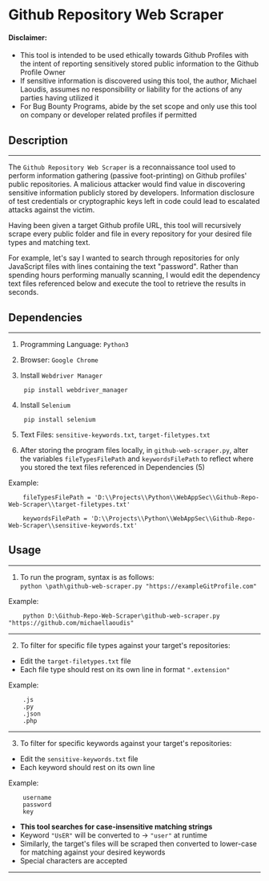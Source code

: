 # Github Repository Web Scraper

#### **Disclaimer**:
- This tool is intended to be used ethically towards Github Profiles with the intent of reporting sensitively stored public information to the Github Profile Owner
- If sensitive information is discovered using this tool, the author, Michael Laoudis, assumes no responsibility or liability for the actions of any parties having utilized it
- For Bug Bounty Programs, abide by the set scope and only use this tool on company or developer related profiles if permitted

## Description
<hr>

The `Github Repository Web Scraper` is a reconnaissance tool used to perform information gathering (passive foot-printing) on Github profiles' public repositories. A malicious attacker would find value in discovering sensitive information publicly stored by developers. Information disclosure of test credentials or cryptographic keys left in code could lead to escalated attacks against the victim.

Having been given a target Github profile URL, this tool will recursively scrape every public folder and file in every repository for your desired file types and matching text. 

For example, let's say I wanted to search through repositories for only JavaScript files with lines containing the text "password". Rather than spending hours performing manually scanning, I would edit the dependency text files referenced below and execute the tool to retrieve the results in seconds.

## Dependencies
<hr>

1. Programming Language: `Python3`
2. Browser: `Google Chrome`

3. Install `Webdriver Manager`

        pip install webdriver_manager

4. Install `Selenium` 

        pip install selenium

5. Text Files: `sensitive-keywords.txt`, `target-filetypes.txt`
6. After storing the program files locally, in `github-web-scraper.py`, alter the variables `fileTypesFilePath` and `keywordsFilePath` to reflect where you stored the text files referenced in Dependencies (5)


Example:


        fileTypesFilePath = 'D:\\Projects\\Python\\WebAppSec\\Github-Repo-Web-Scraper\\target-filetypes.txt'

        keywordsFilePath = 'D:\\Projects\\Python\\WebAppSec\\Github-Repo-Web-Scraper\\sensitive-keywords.txt'

## Usage
<hr>

1. To run the program, syntax is as follows:  
`python \path\github-web-scraper.py "https://exampleGitProfile.com"`


Example:

        python D:\Github-Repo-Web-Scraper\github-web-scraper.py "https://github.com/michaellaoudis"

<hr>

2. To filter for specific file types against your target's repositories:
- Edit the `target-filetypes.txt` file
- Each file type should rest on its own line in format `".extension"`

Example:

        .js
        .py
        .json
        .php

<hr>

3. To filter for specific keywords against your target's repositories:
- Edit the `sensitive-keywords.txt` file
- Each keyword should rest on its own line

Example:

        username
        password
        key
- **This tool searches for case-insensitive matching strings**
- Keyword `"UsER"` will be converted to -> `"user"` at runtime
- Similarly, the target's files will be scraped then converted to lower-case for matching against your desired keywords
- Special characters are accepted

<hr>
